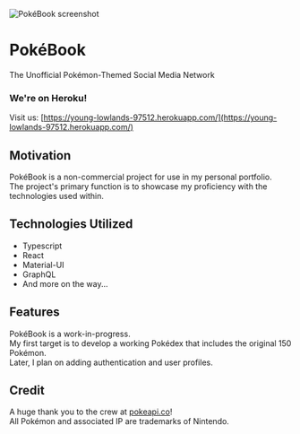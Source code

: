 ![PokéBook screenshot](https://i.imgur.com/Ng1JfIh.png)

# PokéBook

The Unofficial Pokémon-Themed Social Media Network

### We're on Heroku!

Visit us: [https://young-lowlands-97512.herokuapp.com/](https://young-lowlands-97512.herokuapp.com/)

## Motivation

PokéBook is a non-commercial project for use in my personal portfolio.\
The project's primary function is to showcase my proficiency with the technologies used within.

## Technologies Utilized

* Typescript
* React
* Material-UI
* GraphQL
* And more on the way...

## Features

PokéBook is a work-in-progress.\
My first target is to develop a working Pokédex that includes the original 150 Pokémon.\
Later, I plan on adding authentication and user profiles.

## Credit

A huge thank you to the crew at [pokeapi.co](https://pokeapi.co/)!\
All Pokémon and associated IP are trademarks of Nintendo.
